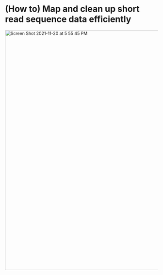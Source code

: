 # (How to) Map and clean up short read sequence data efficiently

<img width="790" alt="Screen Shot 2021-11-20 at 5 55 45 PM" src="https://user-images.githubusercontent.com/31465978/142743126-ce947ded-7025-4289-a007-0fec21f27ff3.png">

